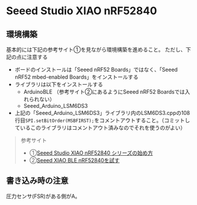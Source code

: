 # Seeed Studio XIAO nRF52840

## 環境構築

基本的には下記の参考サイト①を見ながら環境構築を進めること。
ただし、下記の点に注意する
- ボードのインストールは「Seeed nRF52 Boards」ではなく、「Seeed nRF52 mbed-enabled Boards」をインストールする
- ライブラリは以下をインストールする
    - ArduinoBLE
    （参考サイト②にあるようにSeeed nRF52 Boardsでは入れられない）
    - Seeed_Arduino_LSM6DS3
- 上記の「Seeed_Arduino_LSM6DS3」ライブラリ内のLSM6DS3.cppの108行目``SPI.setBitOrder(MSBFIRST);``をコメントアウトすること。（コミットしているこのライブラリはコメントアウト済みなのでそれを使うのがよい）

> 参考サイト
>- ①[Seeed Studio XIAO nRF52840 シリーズの始め方](https://wiki.seeedstudio.com/ja/XIAO_BLE/)
>- ②[Seeed XIAO BLE nRF52840を試す](https://lipoyang.hatenablog.com/entry/2022/09/18/163140)


## 書き込み時の注意

圧力センサ(FSR)がある側がA。